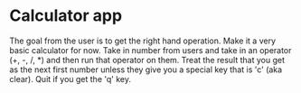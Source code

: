 #  Calculator app

The goal from the user is to get the right hand operation.  Make it a very basic calculator for now.  Take in number from users and take in an operator (+, -, /, *) and then run that operator on them.  Treat the result that you get as the next first number unless they give you a special key that is 'c' (aka clear).  Quit if you get the 'q' key.  
